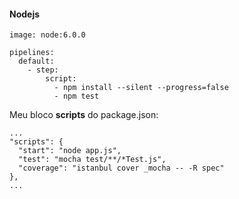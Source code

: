 #### <a name="configurando-nodejs"></a> Nodejs

```
image: node:6.0.0

pipelines:
  default:
    - step:
        script:
          - npm install --silent --progress=false
          - npm test
```
Meu bloco **scripts** do package.json:

```
...
"scripts": {
  "start": "node app.js",
  "test": "mocha test/**/*Test.js",
  "coverage": "istanbul cover _mocha -- -R spec"
},
...
```
